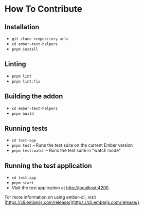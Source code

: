 # How To Contribute

## Installation

- `git clone <repository-url>`
- `cd ember-test-helpers`
- `pnpm install`

## Linting

- `pnpm lint`
- `pnpm lint:fix`

## Building the addon

- `cd ember-test-helpers`
- `pnpm build`

## Running tests

- `cd test-app`
- `pnpm test` – Runs the test suite on the current Ember version
- `pnpm test:watch` – Runs the test suite in "watch mode"

## Running the test application

- `cd test-app`
- `pnpm start`
- Visit the test application at [http://localhost:4200](http://localhost:4200).

For more information on using ember-cli, visit [https://cli.emberjs.com/release/](https://cli.emberjs.com/release/).
